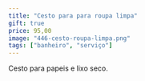 ```yaml
---
title: "Cesto para para roupa limpa"
gift: true
price: 95,00
image: "446-cesto-roupa-limpa.png"
tags: ["banheiro", "serviço"]
---
```


Cesto para papeis e lixo seco.
